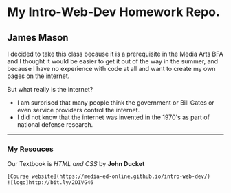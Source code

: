 # My Intro-Web-Dev Homework Repo.
## James Mason
I decided to take this class because it is a prerequisite in the Media Arts BFA and I thought it would be easier to get it out of the way in the summer, and because I have no experience with code at all and want to create my own pages on the internet.

But what really is the internet?

- I am surprised that many people think the government or Bill Gates or even service providers control the internet.
- I did not know that the internet was invented in the 1970's as part of national defense research.

***
### My Resouces
Our Textbook is *HTML and CSS* by **John Ducket**
```*HTML and CSS* by **John Ducket**
[Course website](https://media-ed-online.github.io/intro-web-dev/)
![logo]http://bit.ly/2DIVG46
